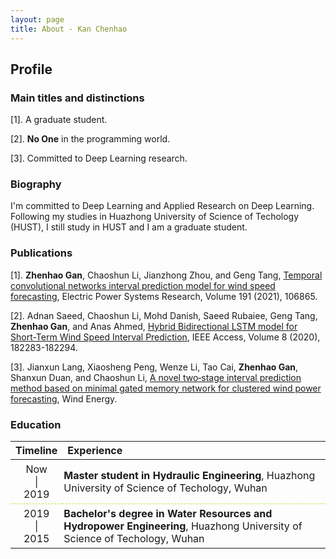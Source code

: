 ```yaml
---
layout: page
title: About - Kan Chenhao
---
```


<style>
  @media screen and (min-width: 600px){
    article{
      border: 1px solid #303030;
      border-radius: 0.2em;
      box-shadow: 0 1px 2px 0 #000, 0 2px 5px 0 #000;
      background: #202020;
      padding: 0.5em 1em;
      list-style: none;
      opacity:0.9;
    }
  }
  td{
    padding: 5px 2px;
    border-bottom: 1px dashed #b5e853;
  }
</style>

## Profile

### Main titles and distinctions

[1]. A graduate student.

[2]. **No One** in the programming world.

[3]. Committed to Deep Learning research.

### Biography

I'm committed to Deep Learning and Applied Research on Deep Learning. Following my studies in Huazhong University of Science of Techology (HUST), I still study in HUST and I am a graduate student.

### Publications
[1]. **Zhenhao Gan**, Chaoshun Li, Jianzhong Zhou, and Geng Tang, [Temporal convolutional networks interval prediction model for wind speed forecasting](https://doi.org/10.1016/j.epsr.2020.106865), Electric Power Systems Research, Volume 191 (2021), 106865.

[2]. Adnan Saeed, Chaoshun Li, Mohd Danish, Saeed Rubaiee, Geng Tang, **Zhenhao Gan**, and Anas Ahmed, [Hybrid Bidirectional LSTM model for Short-Term Wind Speed Interval Prediction](https://dx.doi.org/10.1109/ACCESS.2020.3027977), IEEE Access, Volume 8 (2020), 182283-182294.

[3]. Jianxun Lang,  Xiaosheng Peng,  Wenze Li,  Tao Cai,  **Zhenhao Gan**,  Shanxun Duan, and Chaoshun Li, [A novel two‐stage interval prediction method based on minimal gated memory network for clustered wind power forecasting](https://dx.doi.org/10.1002/we.2582), Wind Energy.

### Education

| Timeline     | Experience                                                                                                              |
|:------------:|:------------------------------------------------------------------------------------------------------------------------|
| Now <br/>  \| <br/> 2019  | **Master student in Hydraulic Engineering**, Huazhong University of Science of Techology, Wuhan                         |
| 2019 <br/> \| <br/> 2015  | **Bachelor's degree in Water Resources and Hydropower Engineering**, Huazhong University of Science of Techology, Wuhan |

